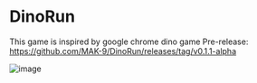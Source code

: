 # DinoRun
This game is inspired by google chrome dino game
Pre-release: https://github.com/MAK-9/DinoRun/releases/tag/v0.1.1-alpha

![image](https://user-images.githubusercontent.com/70964650/110029893-5489fc80-7d35-11eb-90f4-19dabb788cf3.png)
